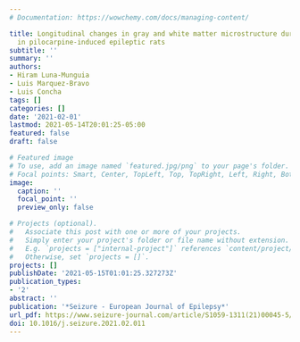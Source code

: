 ```yaml
---
# Documentation: https://wowchemy.com/docs/managing-content/

title: Longitudinal changes in gray and white matter microstructure during epileptogenesis
  in pilocarpine-induced epileptic rats
subtitle: ''
summary: ''
authors:
- Hiram Luna-Munguia
- Luis Marquez-Bravo
- Luis Concha
tags: []
categories: []
date: '2021-02-01'
lastmod: 2021-05-14T20:01:25-05:00
featured: false
draft: false

# Featured image
# To use, add an image named `featured.jpg/png` to your page's folder.
# Focal points: Smart, Center, TopLeft, Top, TopRight, Left, Right, BottomLeft, Bottom, BottomRight.
image:
  caption: ''
  focal_point: ''
  preview_only: false

# Projects (optional).
#   Associate this post with one or more of your projects.
#   Simply enter your project's folder or file name without extension.
#   E.g. `projects = ["internal-project"]` references `content/project/deep-learning/index.md`.
#   Otherwise, set `projects = []`.
projects: []
publishDate: '2021-05-15T01:01:25.327273Z'
publication_types:
- '2'
abstract: ''
publication: '*Seizure - European Journal of Epilepsy*'
url_pdf: https://www.seizure-journal.com/article/S1059-1311(21)00045-5/abstract
doi: 10.1016/j.seizure.2021.02.011
---
```

